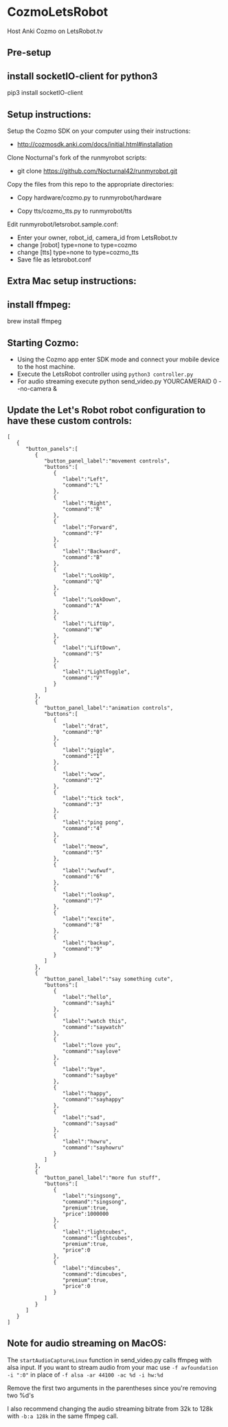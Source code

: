 # CozmoLetsRobot
Host Anki Cozmo on LetsRobot.tv

## Pre-setup
## install socketIO-client for python3
pip3 install socketIO-client

## Setup instructions:

Setup the Cozmo SDK on your computer using their instructions:

* http://cozmosdk.anki.com/docs/initial.html#installation

Clone Nocturnal's fork of the runmyrobot scripts:

* git clone https://github.com/Nocturnal42/runmyrobot.git

Copy the files from this repo to the appropriate directories:

* Copy hardware/cozmo.py to runmyrobot/hardware

* Copy tts/cozmo_tts.py to runmyrobot/tts

Edit runmyrobot/letsrobot.sample.conf:

* Enter your owner, robot_id, camera_id from LetsRobot.tv
* change [robot] type=none to type=cozmo
* change [tts] type=none to type=cozmo_tts
* Save file as letsrobot.conf

## Extra Mac setup instructions:
## install ffmpeg:
brew install ffmpeg

## Starting Cozmo:

* Using the Cozmo app enter SDK mode and connect your mobile device to the host machine.
* Execute the LetsRobot controller using `python3 controller.py`
* For audio streaming execute python send_video.py YOURCAMERAID 0 --no-camera &

## Update the Let's Robot robot configuration to have these custom controls:
```
[  
   {  
      "button_panels":[  
         {  
            "button_panel_label":"movement controls",
            "buttons":[  
               {  
                  "label":"Left",
                  "command":"L"
               },
               {  
                  "label":"Right",
                  "command":"R"
               },
               {  
                  "label":"Forward",
                  "command":"F"
               },
               {  
                  "label":"Backward",
                  "command":"B"
               },
               {  
                  "label":"LookUp",
                  "command":"Q"
               },
               {  
                  "label":"LookDown",
                  "command":"A"
               },
               {  
                  "label":"LiftUp",
                  "command":"W"
               },
               {  
                  "label":"LiftDown",
                  "command":"S"
               },
               {  
                  "label":"LightToggle",
                  "command":"V"
               }
            ]
         },
         {  
            "button_panel_label":"animation controls",
            "buttons":[  
               {  
                  "label":"drat",
                  "command":"0"
               },
               {  
                  "label":"giggle",
                  "command":"1"
               },
               {  
                  "label":"wow",
                  "command":"2"
               },
               {  
                  "label":"tick tock",
                  "command":"3"
               },
               {  
                  "label":"ping pong",
                  "command":"4"
               },
               {  
                  "label":"meow",
                  "command":"5"
               },
               {  
                  "label":"wufwuf",
                  "command":"6"
               },
               {  
                  "label":"lookup",
                  "command":"7"
               },
               {  
                  "label":"excite",
                  "command":"8"
               },
               {  
                  "label":"backup",
                  "command":"9"
               }
            ]
         },
         {  
            "button_panel_label":"say something cute",
            "buttons":[  
               {  
                  "label":"hello",
                  "command":"sayhi"
               },
               {  
                  "label":"watch this",
                  "command":"saywatch"
               },
               {  
                  "label":"love you",
                  "command":"saylove"
               },
               {  
                  "label":"bye",
                  "command":"saybye"
               },
               {  
                  "label":"happy",
                  "command":"sayhappy"
               },
               {  
                  "label":"sad",
                  "command":"saysad"
               },
               {  
                  "label":"howru",
                  "command":"sayhowru"
               }
            ]
         },
         {  
            "button_panel_label":"more fun stuff",
            "buttons":[  
               {  
                  "label":"singsong",
                  "command":"singsong",
                  "premium":true,
                  "price":1000000
               },
               {  
                  "label":"lightcubes",
                  "command":"lightcubes",
                  "premium":true,
                  "price":0
               },
               {  
                  "label":"dimcubes",
                  "command":"dimcubes",
                  "premium":true,
                  "price":0
               }
            ]
         }
      ]
   }
]
```

## Note for audio streaming on MacOS:

The `startAudioCaptureLinux` function in send_video.py calls ffmpeg with alsa input. If you want to stream audio from your mac use `-f avfoundation -i ":0"` in place of `-f alsa -ar 44100 -ac %d -i hw:%d`

Remove the first two arguments in the parentheses since you're removing two %d's

I also recommend changing the audio streaming bitrate from 32k to 128k with `-b:a 128k` in the same ffmpeg call.